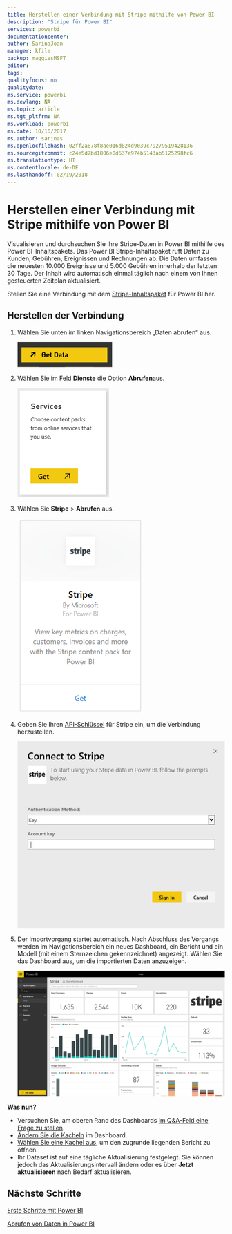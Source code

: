 ```yaml
---
title: Herstellen einer Verbindung mit Stripe mithilfe von Power BI
description: "Stripe für Power BI"
services: powerbi
documentationcenter: 
author: SarinaJoan
manager: kfile
backup: maggiesMSFT
editor: 
tags: 
qualityfocus: no
qualitydate: 
ms.service: powerbi
ms.devlang: NA
ms.topic: article
ms.tgt_pltfrm: NA
ms.workload: powerbi
ms.date: 10/16/2017
ms.author: sarinas
ms.openlocfilehash: 02ff2a878f8ae016d824d9039c79279519428136
ms.sourcegitcommit: c24e5d7bd1806e0d637e974b5143ab5125298fc6
ms.translationtype: HT
ms.contentlocale: de-DE
ms.lasthandoff: 02/19/2018
---
```

# <a name="connect-to-stripe-with-power-bi"></a>Herstellen einer Verbindung mit Stripe mithilfe von Power BI
Visualisieren und durchsuchen Sie Ihre Stripe-Daten in Power BI mithilfe des Power BI-Inhaltspakets. Das Power BI Stripe-Inhaltspaket ruft Daten zu Kunden, Gebühren, Ereignissen und Rechnungen ab. Die Daten umfassen die neuesten 10.000 Ereignisse und 5.000 Gebühren innerhalb der letzten 30 Tage. Der Inhalt wird automatisch einmal täglich nach einem von Ihnen gesteuerten Zeitplan aktualisiert. 

Stellen Sie eine Verbindung mit dem [Stripe-Inhaltspaket](https://app.powerbi.com/getdata/services/stripe) für Power BI her.

## <a name="how-to-connect"></a>Herstellen der Verbindung
1. Wählen Sie unten im linken Navigationsbereich „Daten abrufen“ aus.  
   
    ![](media/service-connect-to-stripe/getdata.png)
2. Wählen Sie im Feld **Dienste** die Option **Abrufen**aus.  
   
    ![](media/service-connect-to-stripe/services.png)  
3. Wählen Sie **Stripe** &gt; **Abrufen** aus.  
   
    ![](media/service-connect-to-stripe/stripe.png)  
4. Geben Sie Ihren [API-Schlüssel](https://dashboard.stripe.com/account/apikeys) für Stripe ein, um die Verbindung herzustellen.  
   
    ![](media/service-connect-to-stripe/creds.png)
5. Der Importvorgang startet automatisch. Nach Abschluss des Vorgangs werden im Navigationsbereich ein neues Dashboard, ein Bericht und ein Modell (mit einem Sternzeichen gekennzeichnet) angezeigt. Wählen Sie das Dashboard aus, um die importierten Daten anzuzeigen.
   
    ![](media/service-connect-to-stripe/dashboard.png)

**Was nun?**

* Versuchen Sie, am oberen Rand des Dashboards [im Q&A-Feld eine Frage zu stellen](power-bi-q-and-a.md).
* [Ändern Sie die Kacheln](service-dashboard-edit-tile.md) im Dashboard.
* [Wählen Sie eine Kachel aus](service-dashboard-tiles.md), um den zugrunde liegenden Bericht zu öffnen.
* Ihr Dataset ist auf eine tägliche Aktualisierung festgelegt. Sie können jedoch das Aktualisierungsintervall ändern oder es über **Jetzt aktualisieren** nach Bedarf aktualisieren.

## <a name="next-steps"></a>Nächste Schritte
[Erste Schritte mit Power BI](service-get-started.md)

[Abrufen von Daten in Power BI](service-get-data.md)

